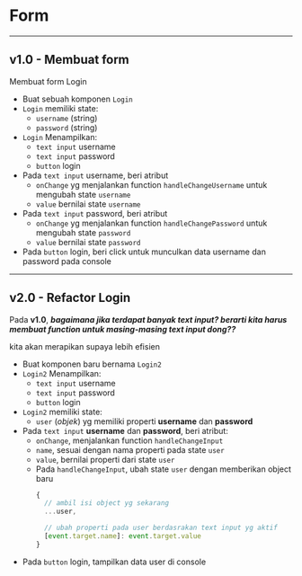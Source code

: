 # Form

---
## v1.0 - Membuat form

Membuat form Login

- Buat sebuah komponen `Login`
- `Login` memiliki state:
  - `username` (string)
  - `password` (string)
- `Login` Menampilkan:
  - `text input` username
  - `text input` password
  - `button` login
- Pada `text input` username, beri atribut 
  - `onChange` yg menjalankan function `handleChangeUsername` untuk mengubah state `username`
  - `value` bernilai state `username`
- Pada `text input` password, beri atribut
  - `onChange` yg menjalankan function `handleChangePassword` untuk mengubah state `password`
  - `value` bernilai state `password`
- Pada `button` login, beri click untuk munculkan data username dan password pada console

---
## v2.0 - Refactor Login

Pada **v1.0**, **_bagaimana jika terdapat banyak text input? berarti kita harus membuat function untuk masing-masing text input dong??_**

kita akan merapikan supaya lebih efisien

- Buat komponen baru bernama `Login2`
- `Login2` Menampilkan:
  - `text input` username
  - `text input` password
  - `button` login
- `Login2` memiliki state:
  - `user` (_objek_) yg memiliki properti **username** dan **password**
- Pada `text input` **username** dan **password**, beri atribut:
    - `onChange`, menjalankan function `handleChangeInput`
    - `name`, sesuai dengan nama properti pada state `user`
    - `value`, bernilai properti dari state `user`
  - Pada `handleChangeInput`, ubah state `user` dengan memberikan object baru
    ```js
    {
      // ambil isi object yg sekarang
      ...user,

      // ubah properti pada user berdasrakan text input yg aktif
      [event.target.name]: event.target.value
    }
    ```
- Pada `button` login, tampilkan data user di console


